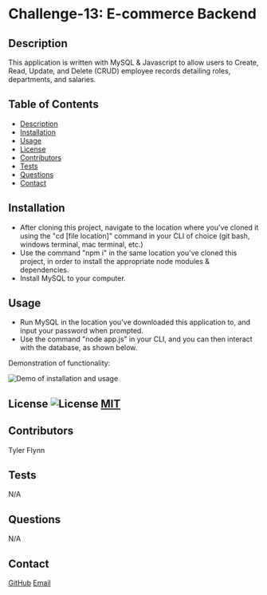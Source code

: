 
  # Challenge-13: E-commerce Backend

  ## Description
  This application is written with MySQL & Javascript to allow users to Create, Read, Update, and Delete (CRUD) employee records detailing roles, departments, and salaries.

  ## Table of Contents
  - [Description](#description)
  - [Installation](#installation)
  - [Usage](#usage)
  - [License](#license)
  - [Contributors](#contributors)
  - [Tests](#tests)
  - [Questions](#questions)
  - [Contact](#contact)

  ## Installation
  - After cloning this project, navigate to the location where you've cloned it using the "cd [file location]" command in your CLI of choice (git bash, windows terminal, mac terminal, etc.)
  - Use the command "npm i" in the same location you've cloned this project, in order to install the appropriate node modules & dependencies.
  - Install MySQL to your computer.

  ## Usage
  - Run MySQL in the location you've downloaded this application to, and input your password when prompted.
  - Use the command "node app.js" in your CLI, and you can then interact with the database, as shown below.

  
Demonstration of functionality:

  ![Demo of installation and usage](example.gif)

  ## License ![License](https://img.shields.io/badge/License-MIT-yellow.svg) [MIT](https://opensource.org/licenses/MIT)

  ## Contributors
  Tyler Flynn

  ## Tests
  N/A

  ## Questions
  N/A

  ## Contact
  [GitHub](https://github.com/tyler94flynn)
  [Email](tyler94flynn@gmail.com)
  